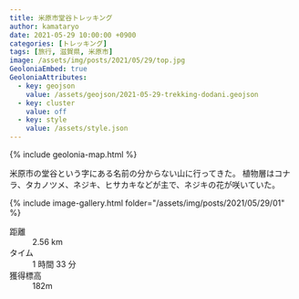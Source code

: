 ```yaml
---
title: 米原市堂谷トレッキング
author: kamataryo
date: 2021-05-29 10:00:00 +0900
categories: [トレッキング]
tags: [旅行, 滋賀県, 米原市]
image: /assets/img/posts/2021/05/29/top.jpg
GeoloniaEmbed: true
GeoloniaAttributes:
  - key: geojson
    value: /assets/geojson/2021-05-29-trekking-dodani.geojson
  - key: cluster
    value: off
  - key: style
    value: /assets/style.json
---
```


{% include geolonia-map.html %}

米原市の堂谷という字にある名前の分からない山に行ってきた。
植物層はコナラ、タカノツメ、ネジキ、ヒサカキなどが主で、ネジキの花が咲いていた。

{% include image-gallery.html folder="/assets/img/posts/2021/05/29/01" %}

<dl>
<dt>距離</dt><dd>2.56 km</dd>
<dt>タイム</dt><dd>1 時間 33 分</dd>
<dt>獲得標高</dt><dd>182m</dd>
</dl>
